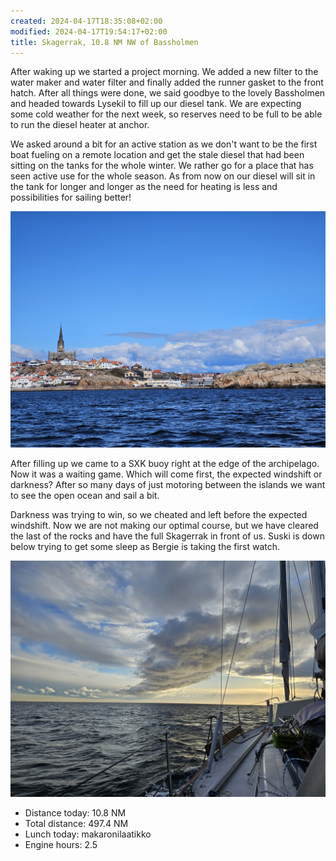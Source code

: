 ```yaml
---
created: 2024-04-17T18:35:08+02:00
modified: 2024-04-17T19:54:17+02:00
title: Skagerrak, 10.8 NM NW of Bassholmen
---
```


After waking up we started a project morning. We added a new filter to the water maker and water filter and finally added the runner gasket to the front hatch. After all things were done, we said goodbye to the lovely Bassholmen and headed towards Lysekil to fill up our diesel tank. We are expecting some cold weather for the next week, so reserves need to be full to be able to run the diesel heater at anchor.

We asked around a bit for an active station as we don't want to be the first boat fueling on a remote location and get the stale diesel that had been sitting on the tanks for the whole winter. We rather go for a place that has seen active use for the whole season. As from now on our diesel will sit in the tank for longer and longer as the need for heating is less and possibilities for sailing better!

![Image](../2024/46087b9c29079ea804f403942bc0e2cb.jpg)

After filling up we came to a SXK buoy right at the edge of the archipelago. Now it was a waiting game. Which will come first, the expected windshift or darkness? After so many days of just motoring between the islands we want to see the open ocean and sail a bit.

Darkness was trying to win, so we cheated and left before the expected windshift. Now we are not making our optimal course, but we have cleared the last of the rocks and have the full Skagerrak in front of us. Suski is down below trying to get some sleep as Bergie is taking the first watch.

![Image](../2024/ab2aba475adc45176d344564bcb31b9b.jpg)

* Distance today: 10.8 NM
* Total distance: 497.4 NM
* Lunch today: makaronilaatikko
* Engine hours: 2.5
